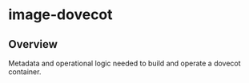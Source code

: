 # image-dovecot

## Overview

Metadata and operational logic needed to build and operate a dovecot container. 
